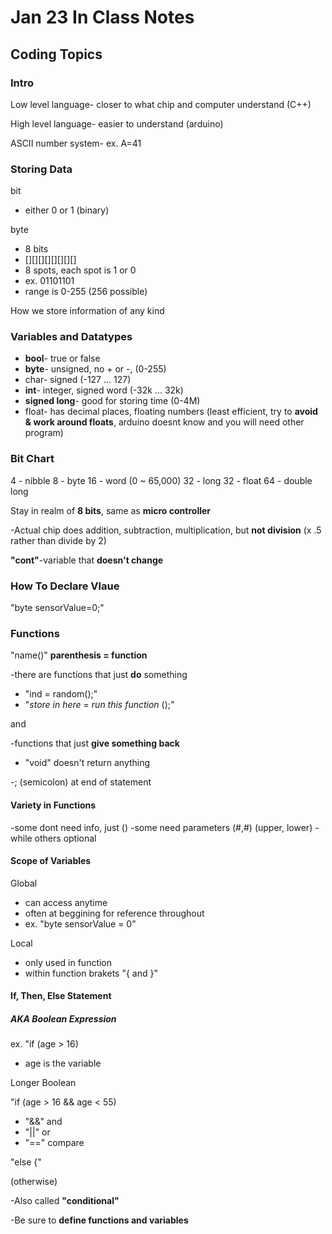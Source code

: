 # Jan 23 In Class Notes

## Coding Topics

### Intro

Low level language- closer to what chip and computer understand (C++)

High level language- easier to understand (arduino)

ASCII number system- ex. A=41

### Storing Data

bit

* either 0 or 1 (binary)

byte

* 8 bits
* [][][][][][][][]
* 8 spots, each spot is 1 or 0
* ex. 01101101
* range is 0-255 (256 possible)

How we store information of any kind

### Variables and Datatypes

* **bool**- true or false
* **byte**- unsigned, no + or -, (0-255)
* char- signed (-127 ... 127)
* **int**- integer, signed word (-32k ... 32k)
* **signed long**- good for storing time (0-4M)
* float- has decimal places, floating numbers (least efficient, try to **avoid & work around floats**, arduino doesnt know and you will need other program)

### Bit Chart

4 - nibble
8 - byte
16 - word (0 ~ 65,000)
32 - long
32 - float
64 - double long

Stay in realm of **8 bits**, same as **micro controller**

-Actual chip does addition, subtraction, multiplication, but **not division** (x .5 rather than divide by 2)

**"cont"**-variable that **doesn't change**

### How To Declare Vlaue

"byte sensorValue=0;"

### Functions

"name()" **parenthesis = function**

-there are functions that just **do** something

* "ind = random();"
* "*store in here* = *run this function* ();"

and

-functions that just **give something back**

* "void" doesn't return anything

-; (semicolon) at end of statement

#### Variety in Functions

-some dont need info, just ()
-some need parameters (#,#) (upper, lower)
-while others optional

#### Scope of Variables

Global

* can access anytime
* often at beggining for reference throughout
* ex. "byte sensorValue = 0"

Local

* only used in function
* within function brakets "{ and }"

#### If, Then, Else Statement

##### AKA Boolean Expression

ex. "if (age > 16)

* age is the variable

Longer Boolean

"if (age > 16 && age < 55)

* "&&" and
* "||" or
* "==" compare

"else {"

(otherwise)

-Also called **"conditional"**

-Be sure to **define functions and variables**
